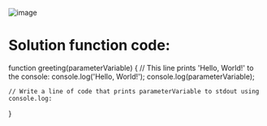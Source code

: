 ![image](https://user-images.githubusercontent.com/66727050/151687962-7f543152-200a-4635-89f4-69967312dff1.png)

# Solution function code:

 function greeting(parameterVariable) {
    // This line prints 'Hello, World!' to the console:
    console.log('Hello, World!');
    console.log(parameterVariable);

    // Write a line of code that prints parameterVariable to stdout using console.log:
    
}
